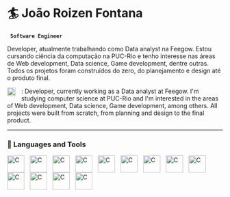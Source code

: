 # 🏄 João Roizen Fontana

**` Software Engineer`**

Developer, atualmente trabalhando como Data analyst na Feegow. Estou cursando ciência da computação na PUC-Rio e tenho interesse nas áreas de Web development, Data science, Game development, dentre outras. Todos os projetos foram construídos do zero, do planejamento e design até o produto final.

<img align="left" alt="C" width="20px" style="padding-right:10px;"  src="https://user-images.githubusercontent.com/38985296/214684826-4f12a1ab-230d-4e46-adcb-ba1dc38ead88.png" /> :
Developer, currently working as a Data analyst at Feegow. I'm studying computer science at PUC-Rio and I'm interested in the areas of Web development, Data science, Game development, among others. All projects were built from scratch, from planning and design to the final product.

 ---
 
 ### 🧰 Languages and Tools
          
          
          
 <img align="left" alt="C" width="40px" style="padding-right:10px;"  src="https://cdn.jsdelivr.net/gh/devicons/devicon/icons/c/c-original.svg" />
 <img align="left" alt="C" width="40px" style="padding-right:10px;"  src="https://cdn.jsdelivr.net/gh/devicons/devicon/icons/python/python-original.svg" />
 <img align="left" alt="C" width="40px" style="padding-right:10px;"  src="https://cdn.jsdelivr.net/gh/devicons/devicon@latest/icons/html5/html5-original-wordmark.svg" />
 <img align="left" alt="C" width="40px" style="padding-right:10px;"  src="https://cdn.jsdelivr.net/gh/devicons/devicon@latest/icons/css3/css3-original-wordmark.svg" /> 
 <img align="left" alt="C" width="40px" style="padding-right:10px;"  src="https://cdn.jsdelivr.net/gh/devicons/devicon/icons/javascript/javascript-original.svg" />
 <img align="left" alt="C" width="40px" style="padding-right:10px;"  src="https://cdn.jsdelivr.net/gh/devicons/devicon@latest/icons/react/react-original-wordmark.svg" />
 <img align="left" alt="C" width="40px" style="padding-right:10px;"  src="https://cdn.jsdelivr.net/gh/devicons/devicon@latest/icons/django/django-plain.svg" /> 
 <img align="left" alt="C" width="40px" style="padding-right:10px;"  src="https://cdn.jsdelivr.net/gh/devicons/devicon@latest/icons/nodejs/nodejs-original-wordmark.svg" /> 
 <img align="left" alt="C" width="40px" style="padding-right:10px;"  src="https://cdn.jsdelivr.net/gh/devicons/devicon/icons/mysql/mysql-original-wordmark.svg" />
 <img align="left" alt="C" width="40px" style="padding-right:10px;"  src="https://cdn.jsdelivr.net/gh/devicons/devicon@latest/icons/postgresql/postgresql-original-wordmark.svg" />
 <img align="left" alt="C" width="40px" style="padding-right:10px;"  src="https://cdn.jsdelivr.net/gh/devicons/devicon/icons/java/java-original-wordmark.svg" />
 <img align="left" alt="C" width="40px" style="padding-right:10px;"  src="https://cdn.jsdelivr.net/gh/devicons/devicon/icons/linux/linux-original.svg" /> 
 <img align="left" alt="C" width="40px" style="padding-right:10px;"  src="https://cdn.jsdelivr.net/gh/devicons/devicon/icons/git/git-original.svg" /> 
 
 
 #
